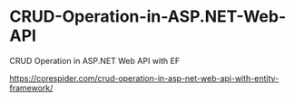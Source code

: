 # CRUD-Operation-in-ASP.NET-Web-API
CRUD Operation in ASP.NET Web API with EF

https://corespider.com/crud-operation-in-asp-net-web-api-with-entity-framework/
